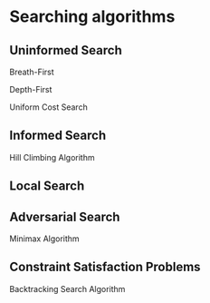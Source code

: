 # Searching algorithms

## Uninformed Search
Breath-First 

Depth-First 

Uniform Cost Search


## Informed Search
Hill Climbing Algorithm
## Local Search

## Adversarial Search

Minimax Algorithm

## Constraint Satisfaction Problems

Backtracking Search Algorithm
